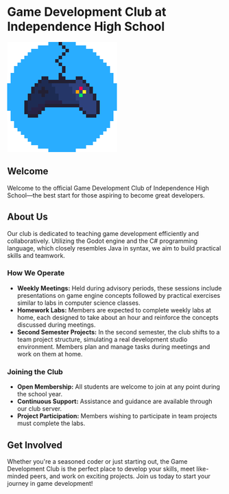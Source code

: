 # Game Development Club at Independence High School

![Game Development Club Logo](https://raw.githubusercontent.com/BibhasS/IHS-Game-Development-Club-website/main/images/GameDevLogo.png)

## Welcome

Welcome to the official Game Development Club of Independence High School—the best start for those aspiring to become great developers.

## About Us

Our club is dedicated to teaching game development efficiently and collaboratively. Utilizing the Godot engine and the C# programming language, which closely resembles Java in syntax, we aim to build practical skills and teamwork.

### How We Operate

- **Weekly Meetings:** Held during advisory periods, these sessions include presentations on game engine concepts followed by practical exercises similar to labs in computer science classes.
- **Homework Labs:** Members are expected to complete weekly labs at home, each designed to take about an hour and reinforce the concepts discussed during meetings.
- **Second Semester Projects:** In the second semester, the club shifts to a team project structure, simulating a real development studio environment. Members plan and manage tasks during meetings and work on them at home.

### Joining the Club

- **Open Membership:** All students are welcome to join at any point during the school year.
- **Continuous Support:** Assistance and guidance are available through our club server.
- **Project Participation:** Members wishing to participate in team projects must complete the labs.

## Get Involved

Whether you're a seasoned coder or just starting out, the Game Development Club is the perfect place to develop your skills, meet like-minded peers, and work on exciting projects. Join us today to start your journey in game development!

